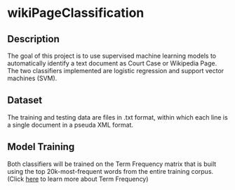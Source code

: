 # wikiPageClassification  

## Description

The goal of this project is to use supervised machine learning models to automatically identify a text document as Court Case or Wikipedia Page. The two classifiers implemented are logistic regression and support vector machines (SVM). 

## Dataset

The training and testing data are files in .txt format, within which each line is a single document in a pseuda XML format. 

## Model Training

Both classifiers will be trained on the Term Frequency matrix that is built using the top 20k-most-frequent words from the entire training corpus. 
(Click [here](https://en.wikipedia.org/wiki/Tf%E2%80%93idf) to learn more about Term Frequency)
